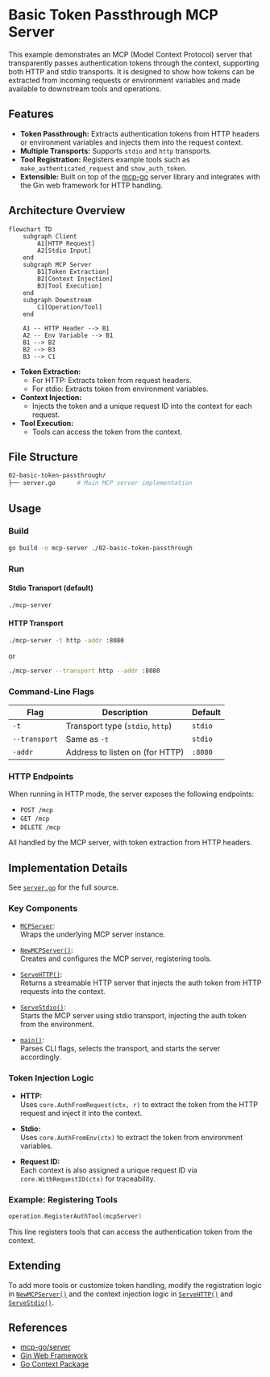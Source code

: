 # Basic Token Passthrough MCP Server

This example demonstrates an MCP (Model Context Protocol) server that transparently passes authentication tokens through the context, supporting both HTTP and stdio transports. It is designed to show how tokens can be extracted from incoming requests or environment variables and made available to downstream tools and operations.

## Features

- **Token Passthrough:** Extracts authentication tokens from HTTP headers or environment variables and injects them into the request context.
- **Multiple Transports:** Supports `stdio` and `http` transports.
- **Tool Registration:** Registers example tools such as `make_authenticated_request` and `show_auth_token`.
- **Extensible:** Built on top of the [mcp-go](https://github.com/mark3labs/mcp-go) server library and integrates with the Gin web framework for HTTP handling.

## Architecture Overview

```mermaid
flowchart TD
    subgraph Client
        A1[HTTP Request]
        A2[Stdio Input]
    end
    subgraph MCP Server
        B1[Token Extraction]
        B2[Context Injection]
        B3[Tool Execution]
    end
    subgraph Downstream
        C1[Operation/Tool]
    end

    A1 -- HTTP Header --> B1
    A2 -- Env Variable --> B1
    B1 --> B2
    B2 --> B3
    B3 --> C1
```

- **Token Extraction:**
  - For HTTP: Extracts token from request headers.
  - For stdio: Extracts token from environment variables.
- **Context Injection:**
  - Injects the token and a unique request ID into the context for each request.
- **Tool Execution:**
  - Tools can access the token from the context.

## File Structure

```bash
02-basic-token-passthrough/
├── server.go      # Main MCP server implementation
```

## Usage

### Build

```bash
go build -o mcp-server ./02-basic-token-passthrough
```

### Run

#### Stdio Transport (default)

```bash
./mcp-server
```

#### HTTP Transport

```bash
./mcp-server -t http -addr :8080
```

or

```bash
./mcp-server --transport http --addr :8080
```

### Command-Line Flags

| Flag          | Description                      | Default |
| ------------- | -------------------------------- | ------- |
| `-t`          | Transport type (`stdio`, `http`) | `stdio` |
| `--transport` | Same as `-t`                     | `stdio` |
| `-addr`       | Address to listen on (for HTTP)  | `:8080` |

### HTTP Endpoints

When running in HTTP mode, the server exposes the following endpoints:

- `POST /mcp`
- `GET /mcp`
- `DELETE /mcp`

All handled by the MCP server, with token extraction from HTTP headers.

## Implementation Details

See [`server.go`](02-basic-token-passthrough/server.go:1) for the full source.

### Key Components

- [`MCPServer`](02-basic-token-passthrough/server.go:24):  
  Wraps the underlying MCP server instance.

- [`NewMCPServer()`](02-basic-token-passthrough/server.go:30):  
  Creates and configures the MCP server, registering tools.

- [`ServeHTTP()`](02-basic-token-passthrough/server.go:49):  
  Returns a streamable HTTP server that injects the auth token from HTTP requests into the context.

- [`ServeStdio()`](02-basic-token-passthrough/server.go:64):  
  Starts the MCP server using stdio transport, injecting the auth token from the environment.

- [`main()`](02-basic-token-passthrough/server.go:71):  
  Parses CLI flags, selects the transport, and starts the server accordingly.

### Token Injection Logic

- **HTTP:**  
  Uses `core.AuthFromRequest(ctx, r)` to extract the token from the HTTP request and inject it into the context.

- **Stdio:**  
  Uses `core.AuthFromEnv(ctx)` to extract the token from environment variables.

- **Request ID:**  
  Each context is also assigned a unique request ID via `core.WithRequestID(ctx)` for traceability.

### Example: Registering Tools

```go
operation.RegisterAuthTool(mcpServer)
```

This line registers tools that can access the authentication token from the context.

## Extending

To add more tools or customize token handling, modify the registration logic in [`NewMCPServer()`](02-basic-token-passthrough/server.go:30) and the context injection logic in [`ServeHTTP()`](02-basic-token-passthrough/server.go:49) and [`ServeStdio()`](02-basic-token-passthrough/server.go:64).

## References

- [mcp-go/server](https://github.com/mark3labs/mcp-go)
- [Gin Web Framework](https://gin-gonic.com/)
- [Go Context Package](https://pkg.go.dev/context)
